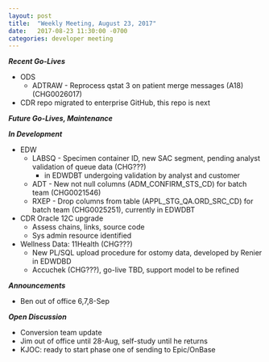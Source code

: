 ```yaml
---
layout: post
title:  "Weekly Meeting, August 23, 2017"
date:   2017-08-23 11:30:00 -0700
categories: developer meeting
---
```

**_Recent Go-Lives_**
* ODS
	* ADTRAW - Reprocess qstat 3 on patient merge messages (A18) (CHG0026017)
* CDR repo migrated to enterprise GitHub, this repo is next

**_Future Go-Lives, Maintenance_**

**_In Development_**
* EDW
	* LABSQ - Specimen container ID, new SAC segment, pending analyst validation of queue data (CHG???)
     	* in EDWDBT undergoing validation by analyst and customer
	* ADT -  New not null columns (ADM_CONFIRM_STS_CD) for batch team (CHG0021546)
	* RXEP - Drop columns from table (APPL_STG_QA.ORD_SRC_CD) for batch team (CHG0025251), currently in EDWDBT
* CDR Oracle 12C upgrade
	* Assess chains, links, source code
  	* Sys admin resource identified
* Wellness Data: 11Health (CHG???)
	* New PL/SQL upload procedure for ostomy data, developed by Renier in EDWDBD
	* Accuchek (CHG???), go-live TBD, support model to be refined

**_Announcements_**
* Ben out of office 6,7,8-Sep



**_Open Discussion_**
* Conversion team update
* Jim out of office until 28-Aug, self-study until he returns
* KJOC: ready to start phase one of sending to Epic/OnBase

